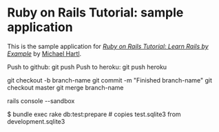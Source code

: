 # Ruby on Rails Tutorial: sample application

This is the sample application for
[*Ruby on Rails Tutorial: Learn Rails by Example*](http://railstutorial.org/)
by [Michael Hartl](http://michaelhartl.com/).


Push to github: git push
Push to heroku: git push heroku

git checkout -b branch-name
git commit -m "Finished branch-name"
git checkout master
git merge branch-name

rails console --sandbox

$ bundle exec rake db:test:prepare	# copies test.sqlite3 from development.sqlite3
